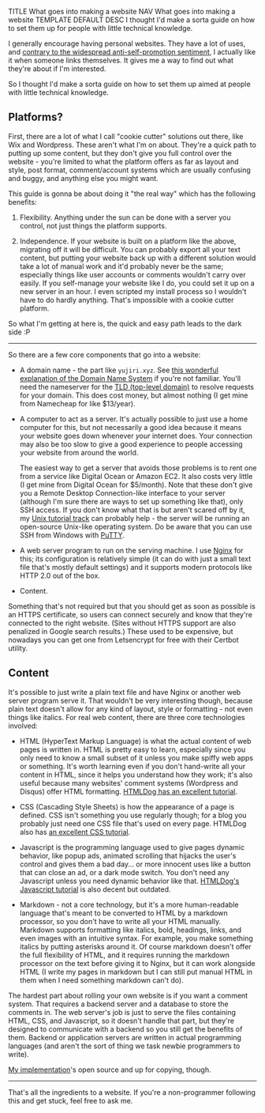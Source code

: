 TITLE What goes into making a website
NAV What goes into making a website
TEMPLATE DEFAULT
DESC I thought I'd make a sorta guide on how to set them up for people with little technical knowledge.

I generally encourage having personal websites. They have a lot of uses, and [contrary to the widespread anti-self-promotion sentiment](https://yujiri.xyz/argument/self_promotion), I actually like it when someone links themselves. It gives me a way to find out what they're about if I'm interested.

So I thought I'd make a sorta guide on how to set them up aimed at people with little technical knowledge.

## Platforms?

First, there are a lot of what I call "cookie cutter" solutions out there, like Wix and Wordpress. These aren't what I'm on about. They're a quick path to putting up some content, but they don't give you full control over the website - you're limited to what the platform offers as far as layout and style, post format, comment/account systems which are usually confusing and buggy, and anything else you might want.

This guide is gonna be about doing it "the real way" which has the following benefits:

1. Flexibility. Anything under the sun can be done with a server you control, not just things the platform supports.

2. Independence. If your website is built on a platform like the above, migrating off it will be difficult. You can probably export all your text content, but putting your website back up with a different solution would take a lot of manual work and it'd probably never be the same; especially things like user accounts or comments wouldn't carry over easily. If you self-manage your website like I do, you could set it up on a new server in an hour. I even scripted my install process so I wouldn't have to do hardly anything. That's impossible with a cookie cutter platform.

So what I'm getting at here is, the quick and easy path leads to the dark side :P

---

So there are a few core components that go into a website:

* A domain name - the part like `yujiri.xyz`. See [this wonderful explanation of the Domain Name System](http://en.tldp.org/HOWTO/Unix-and-Internet-Fundamentals-HOWTO/internet.html) if you're not familiar. You'll need the nameserver for the [TLD (top-level domain)](https://en.wikipedia.org/wiki/Top-level_domain) to resolve requests for your domain. This does cost money, but almost nothing (I get mine from Namecheap for like $13/year).

* A computer to act as a server. It's actually possible to just use a home computer for this, but not necessarily a good idea because it means your website goes down whenever *your* internet does. Your connection may also be too slow to give a good experience to people accessing your website from around the world.

	The easiest way to get a server that avoids those problems is to rent one from a service like Digital Ocean or Amazon EC2. It also costs very little (I get mine from Digital Ocean for $5/month). Note that these don't give you a Remote Desktop Connection-like interface to your server (although I'm sure there are ways to set up something like that), only SSH access. If you don't know what that is but aren't scared off by it, my [Unix tutorial track](https://yujiri.xyz/software/shell_basics) can probably help - the server will be running an open-source Unix-like operating system. Do be aware that you can use SSH from Windows with [PuTTY](https://www.putty.org/).

* A web server program to run on the serving machine. I use [Nginx](https://yujiri.xyz/software/nginx) for this; its configuration is relatively simple (it can do with just a small text file that's mostly default settings) and it supports modern protocols like HTTP 2.0 out of the box.

* Content.

Something that's not required but that you should get as soon as possible is an HTTPS certificate, so users can connect securely and know that they're connected to the right website. (Sites without HTTPS support are also penalized in Google search results.) These used to be expensive, but nowadays you can get one from Letsencrypt for free with their Certbot utility.

## Content

It's possible to just write a plain text file and have Nginx or another web server program serve it. That wouldn't be very interesting though, because plain text doesn't allow for any kind of layout, style or formatting - not even things like italics. For real web content, there are three core technologies involved:

* HTML (HyperText Markup Language) is what the actual content of web pages is written in. HTML is pretty easy to learn, especially since you only need to know a small subset of it unless you make spiffy web apps or something. It's worth learning even if you don't hand-write all your content in HTML, since it helps you understand how they work; it's also useful because many websites' comment systems (Wordpress and Disqus) offer HTML formatting. [HTMLDog has an excellent tutorial](https://htmldog.com/guides/html/beginner/gettingstarted/).

* CSS (Cascading Style Sheets) is how the appearance of a page is defined. CSS isn't something you use regularly though; for a blog you probably just need one CSS file that's used on every page. HTMLDog also has [an excellent CSS tutorial](https://htmldog.com/guides/css/beginner/).

* Javascript is the programming language used to give pages dynamic behavior, like popup ads, animated scrolling that hijacks the user's control and gives them a bad day... or more innocent uses like a button that can close an ad, or a dark mode switch. You don't need any Javascript unless you need dynamic behavior like that. [HTMLDog's Javascript tutorial](https://htmldog.com/guides/javascript/) is also decent but outdated.

* Markdown - not a core technology, but it's a more human-readable language that's meant to be converted to HTML by a markdown processor, so you don't have to write all your HTML manually. Markdown supports formatting like italics, bold, headings, links, and even images with an intuitive syntax. For example, you make something italics by putting asterisks around it. Of course markdown doesn't offer the full flexibility of HTML, and it requires running the markdown processor on the text before giving it to Nginx, but it can work alongside HTML (I write my pages in markdown but I can still put manual HTML in them when I need something markdown can't do).

The hardest part about rolling your own website is if you want a comment system. That requires a backend server and a database to store the comments in. The web server's job is just to serve the files containing HTML, CSS, and Javascript, so it doesn't handle that part, but they're designed to communicate with a backend so you still get the benefits of them. Backend or application servers are written in actual programming languages (and aren't the sort of thing we task newbie programmers to write).

[My implementation](https://github.com/yujiri8/yujiri.xyz)'s open source and up for copying, though.

---

That's all the ingredients to a website. If you're a non-programmer following this and get stuck, feel free to ask me.
